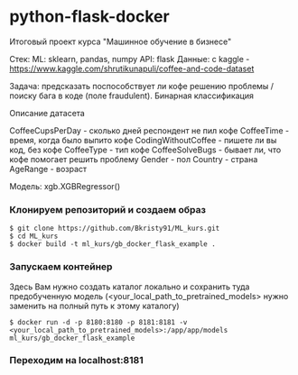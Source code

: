 # python-flask-docker
Итоговый проект курса "Машинное обучение в бизнесе"

Стек:
ML: sklearn, pandas, numpy API: flask Данные: с kaggle - https://www.kaggle.com/shrutikunapuli/coffee-and-code-dataset

Задача: предсказать поспособствует ли кофе решению проблемы / поиску бага в коде (поле fraudulent). Бинарная классификация

Описание датасета

CoffeeCupsPerDay - сколько дней респондент не пил кофе
CoffeeTime - время, когда было выпито кофе
CodingWithoutCoffee - пишете ли вы код, без кофе
CoffeeType - тип кофе
CoffeeSolveBugs - бывает ли, что кофе помогает решить проблему
Gender - пол
Country - страна
AgeRange - возраст

Модель: xgb.XGBRegressor()

### Клонируем репозиторий и создаем образ
```
$ git clone https://github.com/Bkristy91/ML_kurs.git
$ cd ML_kurs
$ docker build -t ml_kurs/gb_docker_flask_example .
```

### Запускаем контейнер

Здесь Вам нужно создать каталог локально и сохранить туда предобученную модель (<your_local_path_to_pretrained_models> нужно заменить на полный путь к этому каталогу)
```
$ docker run -d -p 8180:8180 -p 8181:8181 -v <your_local_path_to_pretrained_models>:/app/app/models ml_kurs/gb_docker_flask_example
```

### Переходим на localhost:8181
